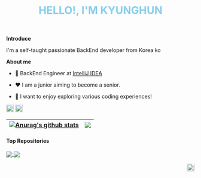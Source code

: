 <h1 align="center" style="color:skyblue; font-weight:bold; text-transform:uppercase;">Hello!, I'm KYUNGHUN</h1>
<br />

**Introduce**

I'm a self-taught passionate BackEnd developer from Korea ko

**About me**

- 💼 BackEnd Engineer at [IntelliJ IDEA](https://www.jetbrains.com/ko-kr/idea/)

- ❤️ I am a junior aiming to become a senior.

- 💬 I want to enjoy exploring various coding experiences!

<code><img height="20" alt="IntelliJ" src="https://encrypted-tbn0.gstatic.com/images?q=tbn:ANd9GcQZHQE89O5n7JuJZLQE3MCBysxZx3Y-JMiSGQ&s"></code>
<code><img height="20" alt="Spring" src="https://blog.kakaocdn.net/dn/cRvXB1/btq7iPRHO4J/MSMErhtKMFmFMzdn1Ue9z1/img.png"></code>
 


| <a href="https://github.com/anuraghazra/github-readme-stats"><img align="center" src="https://github-readme-stats.vercel.app/api?username=kyung412820&show_icons=true&include_all_commits=true&theme=buefy&hide_border=true" alt="Anurag's github stats" /></a> | <a href="https://github.com/anuraghazra/github-readme-stats"><img align="center" src="https://github-readme-stats.vercel.app/api/top-langs/?username=kyung412820&layout=compact&theme=buefy&hide_border=true" /></a> |
| ------------- | ------------- |

#### Top Repositories


<a href="https://github.com/kyung412820/HASUNG-STOCK-master">
  <img align="center" src="https://github-readme-stats.vercel.app/api/pin/?username=kyung412820&repo=HASUNG-STOCK-master&theme=buefy" />
</a>
<a href="https://github.com/kyung412820/Age-of-War">
  <img align="center" src="https://github-readme-stats.vercel.app/api/pin/?username=kyung412820&repo=Age-of-War&theme=buefy" />
</a>

<br />
<br />

<a href="https://kyunghun0515.tistory.com/">
  <img align="right" alt="Anurag Hazra | Twitter" width="21px" src="https://t1.daumcdn.net/tistory_admin/top_v2/tistory-apple-touch-favicon.png" />
</a>

